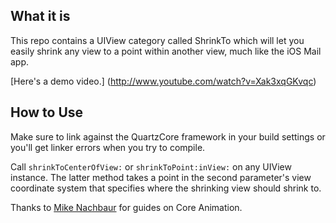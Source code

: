 ## What it is
This repo contains a UIView category called ShrinkTo which will let you easily shrink any view to a point within another view, much like the iOS Mail app.

[Here's a demo video.] (http://www.youtube.com/watch?v=Xak3xqGKvqc)

## How to Use
Make sure to link against the QuartzCore framework in your build
settings or you'll get linker errors when you try to compile.

Call `shrinkToCenterOfView:` or `shrinkToPoint:inView:` on any UIView instance. The latter method takes a point in the second parameter's view coordinate system that specifies where the shrinking view should shrink to.

Thanks to [Mike Nachbaur](http://nachbaur.com) for guides on Core Animation. 
